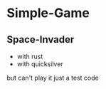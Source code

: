 # Simple-Game

## Space-Invader

- with rust
- with quicksilver

but can't play it
just a test code
